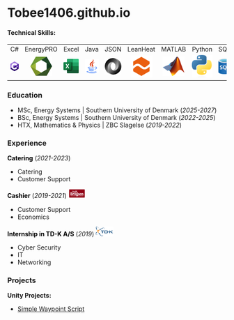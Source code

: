 # Tobee1406.github.io

#### Technical Skills: <!-- C#, EnergyPRO, Excel, Java, JSON, LeanHeat, MATLAB, Python, SQL, Unity -->
<div class="table_wrapper">
  <table style="table-layout: fixed ; width: 100%;">
    <tr>
      <td>C#</td>
      <td>EnergyPRO</td>
      <td>Excel</td>
      <td>Java</td>
      <td>JSON</td>
      <td>LeanHeat</td>
      <td>MATLAB</td>
      <td>Python</td>
      <td>SQL</td>
      <td>Unity</td>
    </tr>
    <tr>
      <td align="center"><img src="/assets/img/CsharpLogo.png" width=50 ></td>
      <td align="center"><img src="/assets/img/EnergyproLogo.svg" width=50></td>
      <td align="center"><img src="/assets/img/ExcelLogo.png" width=50></td>
      <td align="center"><img src="/assets/img/JavaLogo.png" width=50></td>
      <td align="center"><img src="/assets/img/JsonLogo.png" width=50></td>
      <td align="center"><img src="/assets/img/LeanheatLogo.png" width=50></td>
      <td align="center"><img src="/assets/img/MatlabLogo.png" width=50></td>
      <td align="center"><img src="/assets/img/PythonLogo.png" width=50></td>
      <td align="center"><img src="/assets/img/SQLLogo.png" width=50></td>
      <td align="center"><img src="/assets/img/UnityLogo.svg" width=50></td>
    </tr>
   </table>
</div>

### Education
- MSc, Energy Systems | Southern University of Denmark (_2025-2027_)
- BSc, Energy Systems | Southern University of Denmark (_2022-2025_)
- HTX, Mathematics & Physics | ZBC Slagelse (_2019-2022_)

### Experience
<div>
<b style="color:black;">Catering</b> (<I>2021-2023</i>)
</div>
  
- Catering
- Customer Support

<div>
<b style="color:black;">Cashier</b> (<I>2019-2021</i>)
  <img src="/assets/img/DaglibrugsenLogo.png" width=40>
</div>

- Customer Support
- Economics

<div>
  <b style="color:black;">Internship in TD-K A/S</b> (<I>2019</i>)
  <img src="/assets/img/TD-KLogo.png" width=40>
</div>

- Cyber Security
- IT
- Networking

### Projects
**Unity Projects:**

- [Simple Waypoint Script](https://github.com/Tobee1406/Simple-Waypoint-Script.git)
